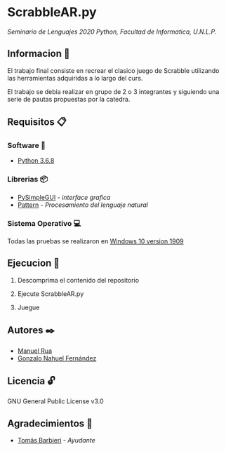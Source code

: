 # ScrabbleAR.py
_Seminario de Lenguajes 2020 Python, Facultad de Informatica, U.N.L.P._
## Informacion :pushpin:
El trabajo final consiste en recrear el clasico juego de Scrabble utilizando las herramientas adquiridas a lo largo del curs.

El trabajo se debia realizar en grupo de 2 o 3 integrantes y siguiendo una serie de pautas propuestas por la catedra.



## Requisitos 📋
### Software :snake:
  * [Python 3.6.8](https://www.python.org/downloads/release/python-368/)
### Librerias 📦
  * [PySimpleGUI](https://github.com/PySimpleGUI/PySimpleGUI/) - _interface grafica_
  * [Pattern](https://github.com/clips/pattern/) - _Procesamiento del lenguaje natural_
### Sistema Operativo :computer:   
  Todas las pruebas se realizaron en [Windows 10 version 1909](https://support.microsoft.com/es-ar/help/4517245/feature-update-via-windows-10-version-1909-enablement-package)
## Ejecucion 🚀
  1. Descomprima el contenido del repositorio
  
  2. Ejecute ScrabbleAR.py
  
  3. Juegue 
  
## Autores ✒️ 
  * [Manuel Rua](https://github.com/manurua123)
  * [Gonzalo Nahuel Fernández ](https://github.com/gonza08)
  
## Licencia :unlock:
  GNU General Public License v3.0
  
## Agradecimientos :balloon:
  * [Tomás Barbieri](https://github.com/tomibarbieri) - _Ayudante_ 
